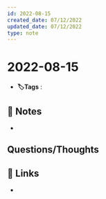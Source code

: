 ```yaml
---
id: 2022-08-15
created_date: 07/12/2022
updated_date: 07/12/2022
type: note
---
```


#  2022-08-15
- **🏷️Tags** :   
[ ](#anki-card)
## 📝 Notes
- 


## Questions/Thoughts


## 🔗 Links
- 